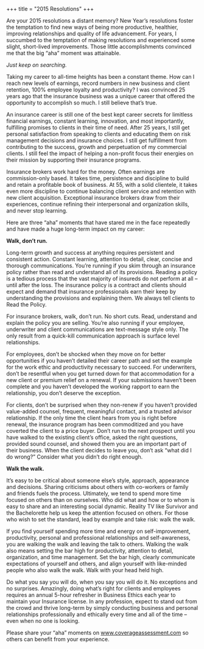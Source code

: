 +++
title = "2015 Resolutions"
+++

Are your 2015 resolutions a distant memory? New Year’s resolutions foster the temptation to find new ways of being more productive, healthier, improving relationships and quality of life advancement. For years, I succumbed to the temptation of making resolutions and experienced some slight, short-lived improvements. Those little accomplishments convinced me that the big “aha” moment was attainable.

*Just keep on searching.*

Taking my career to all-time heights has been a constant theme. How can I reach new levels of earnings, record numbers in new business and client retention, 100% employee loyalty and productivity? I was convinced 25 years ago that the insurance business was a unique career that offered the opportunity to accomplish so much. I still believe that’s true.

An insurance career is still one of the best kept career secrets for limitless financial earnings, constant learning, innovation, and most importantly, fulfilling promises to clients in their time of need. After 25 years, I still get personal satisfaction from speaking to clients and educating them on risk management decisions and insurance choices. I still get fulfillment from contributing to the success, growth and perpetuation of my commercial clients. I still feel the impact of helping a non-profit focus their energies on their mission by supporting their insurance programs.

Insurance brokers work hard for the money. Often earnings are commission-only based. It takes time, persistence and discipline to build and retain a profitable book of business. At 55, with a solid clientele, it takes even more discipline to continue balancing client service and retention with new client acquisition. Exceptional insurance brokers draw from their experiences, continue refining their interpersonal and organization skills, and never stop learning.

Here are three “aha” moments that have stared me in the face repeatedly and have made a huge long-term impact on my career:

**Walk, don’t run.**

Long-term growth and success at anything requires persistent and consistent action. Constant learning, attention to detail, clear, concise and thorough communications. You’re running if you skim through an insurance policy rather than read and understand all of its provisions. Reading a policy is a tedious process that the vast majority of insureds do not perform at all – until after the loss. The insurance policy is a contract and clients should expect and demand that insurance professionals earn their keep by understanding the provisions and explaining them. We always tell clients to Read the Policy.

For insurance brokers, walk, don’t run. No short cuts. Read, understand and explain the policy you are selling. You’re also running if your employee, underwriter and client communications are text-message style only. The only result from a quick-kill communication approach is surface level relationships.

For employees, don’t be shocked when they move on for better opportunities if you haven’t detailed their career path and set the example for the work ethic and productivity necessary to succeed.
For underwriters, don’t be resentful when you get turned down for that accommodation for a new client or premium relief on a renewal. If your submissions haven’t been complete and you haven’t developed the working rapport to earn the relationship, you don’t deserve the exception.

For clients, don’t be surprised when they non-renew if you haven’t provided value-added counsel, frequent, meaningful contact, and a trusted advisor relationship. If the only time the client hears from you is right before renewal, the insurance program has been commoditized and you have coverted the client to a price buyer. Don’t run to the next prospect until you have walked to the existing client’s office, asked the right questions, provided sound counsel, and showed them you are an important part of their business. When the client decides to leave you, don’t ask “what did I do wrong?” Consider what you didn’t do right enough.

**Walk the walk.**

It’s easy to be critical about someone else’s style, approach, appearance and decisions. Sharing criticisms about others with co-workers or family and friends fuels the process. Ultimately, we tend to spend more time focused on others than on ourselves. Who did what and how or to whom is easy to share and an interesting social dynamic. Reality TV like Survivor and the Bachelorette help us keep the attention focused on others. For those who wish to set the standard, lead by example and take risk: walk the walk.

If you find yourself spending more time and energy on self-improvement, productivity, personal and professional relationships and self-awareness, you are walking the walk and leaving the talk to others. Walking the walk also means setting the bar high for productivity, attention to detail, organization, and time management. Set the bar high, clearly communicate expectations of yourself and others, and align yourself with like-minded people who also walk the walk.
Walk with your head held high.

Do what you say you will do, when you say you will do it. No exceptions and no surprises. Amazingly, doing what’s right for clients and employees requires an annual 5-hour refresher in Business Ethics each year to maintain your Insurance license. In any profession, expect to stand out from the crowd and thrive long-term by simply conducting business and personal relationships professionally and ethically every time and all of the time – even when no one is looking.

Please share your “aha” moments on www.coverageassessment.com so others can benefit from your experience.
